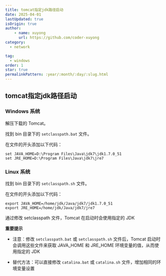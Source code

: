 ```yaml
---
title: tomcat指定jdk路径启动
date: 2025-04-01
lastUpdated: true
isOrigin: true
author: 
    - name: xuyong
      url: https://github.com/coder-xuyong
category:
  - network

tag:
  - windows
order: 1
star: true
permalinkPattern: :year/:month/:day/:slug.html
---
```


## tomcat指定jdk路径启动

### Windows 系统

解压下载的 Tomcat。

找到 bin 目录下的 `setclasspath.bat` 文件。

在文件的开头添加以下代码：
```shell
set JAVA_HOME=D:\Program Files\Java\jdk7\jdk1.7.0_51
set JRE_HOME=D:\Program Files\Java\jdk7\jre7
```
### Linux 系统

找到 bin 目录下的 `setclasspath.sh` 文件。

在文件的开头添加以下代码：
```shell
export JAVA_HOME=/home/jdk/Java/jdk7/jdk1.7.0_51
export JRE_HOME=/home/jdk/Java/jdk7/jre7
```
通过修改 setclasspath 文件，Tomcat 在启动时会使用指定的 JDK


**重要提示**

- 注意：修改 `setclasspath.bat` 或 `setclasspath.sh` 文件后，Tomcat 启动时会调用这些文件来获取 JAVA_HOME 和 JRE_HOME 环境变量的值，从而使用指定的 JDK

- 替代方法：可以直接修改 `catalina.bat` 或 `catalina.sh` 文件，增加相同的环境变量设置